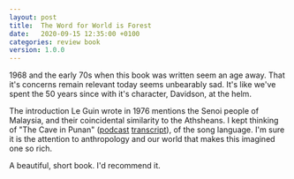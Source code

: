 ```yaml
---
layout: post
title:  The Word for World is Forest
date:   2020-09-15 12:35:00 +0100
categories: review book
version: 1.0.0
---
```


1968 and the early 70s when this book was written seem an age away. That it's concerns remain relevant today seems unbearably sad. It's like we've spent the 50 years since with it's character, Davidson, at the helm.

The introduction Le Guin wrote in 1976 mentions the Senoi people of Malaysia, and their coincidental similarity to the Athsheans. I kept thinking of "The Cave in Punan" ([podcast][cave-in-punan] [transcript][cave-in-punan-transcript]), of the song language. I'm sure it is the attention to anthropology and our world that makes this imagined one so rich.

A beautiful, short book. I'd recommend it.

[cave-in-punan]: https://radiopublic.com/origin-stories-6VPVbG/s1!4f9fd
[cave-in-punan-transcript]: https://web.archive.org/web/20200915120157/https://leakeyfoundation.org/wp-content/uploads/2020/04/Origin-Stories-Episode-42_-The-Cave-Punan-2.pdf
